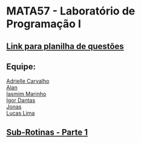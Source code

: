 # MATA57 - Laboratório de Programação I 
## [Link para planilha de questões](https://docs.google.com/spreadsheets/d/1D84bBvbR4U7A_uLnm4IDQOwsHogKaFvCj1m0U51X33o/edit#gid=0)
## Equipe: 
[Adrielle Carvalho](https://www.linkedin.com/in/adrielle-carvalho-0571761a4/)<br>
[Alan](#)<br>
[Iasmim Marinho](#)<br>
[Igor Dantas](https://github.com/igordantasgf)<br>
[Jonas](#)<br>
[Lucas Lima](https://github.com/LucasDSL)<br>
## [Sub-Rotinas - Parte 1](https://github.com/LucasDSL/MATA57-LAB1/blob/d1a922da2e4bbb8ffb2dffb4aaef5d6c3a4e5242/01%20Sub-Rotinas%201/README.md)
